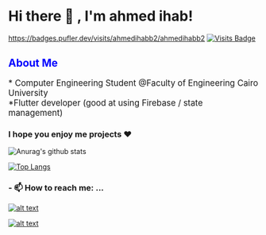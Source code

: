 <h1> Hi there 👋 , I'm  ahmed ihab! </h1>


https://badges.pufler.dev/visits/ahmedihabb2/ahmedihabb2
[![Visits Badge](https://badges.pufler.dev/visits/ahmedihabb2/git-badges)](https://badges.pufler.dev)




<h2 style="color:blue;">About Me</h2>
<p style="font-size:120%;">
  * Computer Engineering Student @Faculty of Engineering Cairo University  <br>
  *Flutter developer (good at using Firebase / state management)
  </p>
  <h3> I hope you enjoy me projects ❤ </h3>
  
![Anurag's github stats](https://github-readme-stats.vercel.app/api?username=ahmedihabb2&show_icons=true&theme=radical)



[![Top Langs](https://github-readme-stats.vercel.app/api/top-langs/?username=ahmedihabb2)](https://github.com/anuraghazra/github-readme-stats)



<h3>- 📫 How to reach me: ...</h3>

[![alt text][1.1]][1]


[1.1]: https://img.shields.io/badge/Facebook-1877F2?style=for-the-badge&logo=facebook&logoColor=white


[1]: https://web.facebook.com/ahmed.ihab.773

[![alt text][1.2]][2]


[1.2]: https://img.shields.io/badge/LinkedIn-0077B5?style=for-the-badge&logo=linkedin&logoColor=white


[2]: https://www.linkedin.com/in/ahmed-ihab-54b1a1195/

